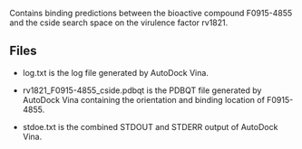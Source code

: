 Contains binding predictions between the bioactive compound F0915-4855 and the cside search space on the virulence factor rv1821.

## Files

- log.txt is the log file generated by AutoDock Vina.

- rv1821_F0915-4855_cside.pdbqt is the PDBQT file generated by AutoDock Vina containing the orientation and binding location of F0915-4855.

- stdoe.txt is the combined STDOUT and STDERR output of AutoDock Vina.

